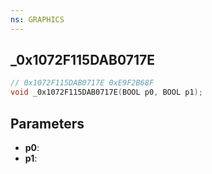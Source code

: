 ```yaml
---
ns: GRAPHICS
---
```

## _0x1072F115DAB0717E

```c
// 0x1072F115DAB0717E 0xE9F2B68F
void _0x1072F115DAB0717E(BOOL p0, BOOL p1);
```


## Parameters
* **p0**: 
* **p1**: 

